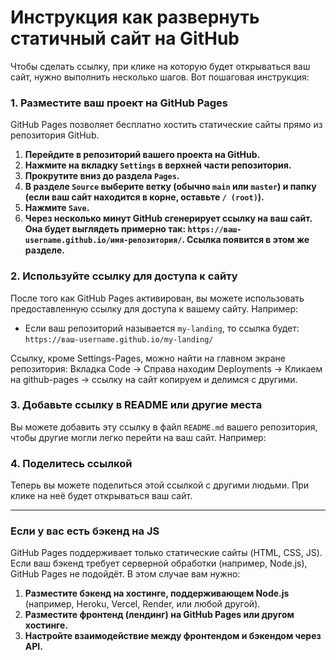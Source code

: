 # Инструкция как развернуть статичный сайт на GitHub

Чтобы сделать ссылку, при клике на которую будет открываться ваш сайт, нужно выполнить несколько шагов. Вот пошаговая инструкция:

### 1. **Разместите ваш проект на GitHub Pages**
GitHub Pages позволяет бесплатно хостить статические сайты прямо из репозитория GitHub.

1. **Перейдите в репозиторий вашего проекта на GitHub.**
2. **Нажмите на вкладку `Settings` в верхней части репозитория.**
3. **Прокрутите вниз до раздела `Pages`.**
4. **В разделе `Source` выберите ветку (обычно `main` или `master`) и папку (если ваш сайт находится в корне, оставьте `/ (root)`).**
5. **Нажмите `Save`.**
6. **Через несколько минут GitHub сгенерирует ссылку на ваш сайт. Она будет выглядеть примерно так: `https://ваш-username.github.io/имя-репозитория/`. Ссылка появится в этом же разделе.**

### 2. **Используйте ссылку для доступа к сайту**
После того как GitHub Pages активирован, вы можете использовать предоставленную ссылку для доступа к вашему сайту. Например:

- Если ваш репозиторий называется `my-landing`, то ссылка будет:  
  `https://ваш-username.github.io/my-landing/`

Ссылку, кроме Settings-Pages, можно найти на главном экране репозитория:
Вкладка Code -> Справа находим Deployments -> Кликаем на github-pages -> ссылку на сайт копируем и делимся с другими.

### 3. **Добавьте ссылку в README или другие места**
Вы можете добавить эту ссылку в файл `README.md` вашего репозитория, чтобы другие могли легко перейти на ваш сайт. Например:


### 4. **Поделитесь ссылкой**
Теперь вы можете поделиться этой ссылкой с другими людьми. При клике на неё будет открываться ваш сайт.

---

### **Если у вас есть бэкенд на JS**
GitHub Pages поддерживает только статические сайты (HTML, CSS, JS). Если ваш бэкенд требует серверной обработки (например, Node.js), GitHub Pages не подойдёт. В этом случае вам нужно:

1. **Разместите бэкенд на хостинге, поддерживающем Node.js** (например, Heroku, Vercel, Render, или любой другой).
2. **Разместите фронтенд (лендинг) на GitHub Pages или другом хостинге.**
3. **Настройте взаимодействие между фронтендом и бэкендом через API.**


